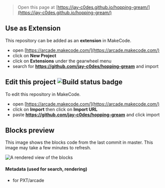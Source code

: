  


> Open this page at [https://jay-c0des.github.io/hopping-gream/](https://jay-c0des.github.io/hopping-gream/)

## Use as Extension

This repository can be added as an **extension** in MakeCode.

* open [https://arcade.makecode.com/](https://arcade.makecode.com/)
* click on **New Project**
* click on **Extensions** under the gearwheel menu
* search for **https://github.com/jay-c0des/hopping-gream** and import

## Edit this project ![Build status badge](https://github.com/jay-c0des/hopping-gream/workflows/MakeCode/badge.svg)

To edit this repository in MakeCode.

* open [https://arcade.makecode.com/](https://arcade.makecode.com/)
* click on **Import** then click on **Import URL**
* paste **https://github.com/jay-c0des/hopping-gream** and click import

## Blocks preview

This image shows the blocks code from the last commit in master.
This image may take a few minutes to refresh.

![A rendered view of the blocks](https://github.com/jay-c0des/hopping-gream/raw/master/.github/makecode/blocks.png)

#### Metadata (used for search, rendering)

* for PXT/arcade
<script src="https://makecode.com/gh-pages-embed.js"></script><script>makeCodeRender("{{ site.makecode.home_url }}", "{{ site.github.owner_name }}/{{ site.github.repository_name }}");</script>
